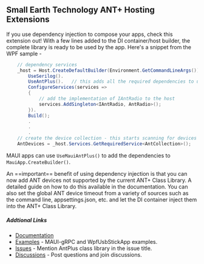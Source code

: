 ## Small Earth Technology ANT+ Hosting Extensions
If you use dependency injection to compose your apps, check this extension out! With a few lines added to the DI container/host builder, the
complete library is ready to be used by the app. Here's a snippet from the WPF sample -
```csharp
    // dependency services
    _host = Host.CreateDefaultBuilder(Environment.GetCommandLineArgs()).
        UseSerilog().
        UseAntPlus().   // this adds all the required dependencies to use the ANT+ class library
        ConfigureServices(services =>
        {
            // add the implementation of IAntRadio to the host
            services.AddSingleton<IAntRadio, AntRadio>();
        }).
        Build();
        .
        .
        .
    // create the device collection - this starts scanning for devices
    AntDevices = _host.Services.GetRequiredService<AntCollection>();
```
MAUI apps can use `UseMauiAntPlus()` to add the dependencies to `MauiApp.CreateBuilder()`.

An ==important== benefit of using dependency injection is that you can now add ANT devices not supported by the current
ANT+ Class Library. A detailed guide on how to do this available in the documentation. You can also set the global
ANT device timeout from a variety of sources such as the command line, appsettings.json, etc. and let the DI container
inject them into the ANT+ Class Library.

##### Addtional Links
* [Documentation](https://stephenhidem.github.io/AntPlus/html/40537603-f0ed-f134-8e97-bd58d1d8b17d.htm)
* [Examples](https://github.com/StephenHidem/AntPlus/tree/master/Examples) - MAUI-gRPC and WpfUsbStickApp examples.
* [Issues](https://github.com/StephenHidem/AntPlus/issues) - Mention AntPlus class library in the issue title.
* [Discussions](https://github.com/StephenHidem/AntPlus/discussions) - Post questions and join discussions.

